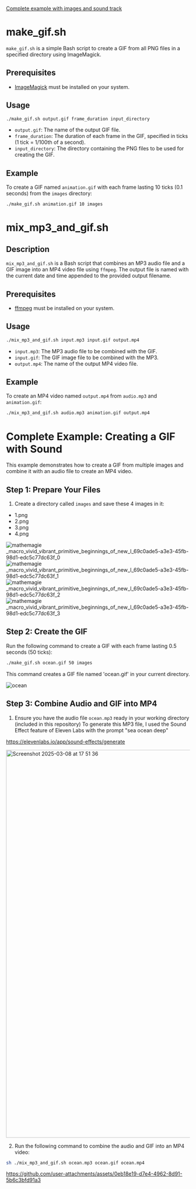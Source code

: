 [Complete example with images and sound track](#complete-example-creating-a-gif-with-sound)

# make_gif.sh

`make_gif.sh` is a simple Bash script to create a GIF from all PNG files in a specified directory using ImageMagick.

## Prerequisites

- [ImageMagick](https://imagemagick.org/index.php) must be installed on your system.

## Usage

```bash
./make_gif.sh output.gif frame_duration input_directory
```

- `output.gif`: The name of the output GIF file.
- `frame_duration`: The duration of each frame in the GIF, specified in ticks (1 tick = 1/100th of a second).
- `input_directory`: The directory containing the PNG files to be used for creating the GIF.

## Example

To create a GIF named `animation.gif` with each frame lasting 10 ticks (0.1 seconds) from the `images` directory:

```bash
./make_gif.sh animation.gif 10 images
```



# mix_mp3_and_gif.sh

## Description

`mix_mp3_and_gif.sh` is a Bash script that combines an MP3 audio file and a GIF image into an MP4 video file using `ffmpeg`. The output file is named with the current date and time appended to the provided output filename.

## Prerequisites

- [ffmpeg](https://ffmpeg.org/) must be installed on your system.

## Usage

```bash
./mix_mp3_and_gif.sh input.mp3 input.gif output.mp4
```

- `input.mp3`: The MP3 audio file to be combined with the GIF.
- `input.gif`: The GIF image file to be combined with the MP3.
- `output.mp4`: The name of the output MP4 video file.

## Example


To create an MP4 video named `output.mp4` from `audio.mp3` and `animation.gif`:

```bash
./mix_mp3_and_gif.sh audio.mp3 animation.gif output.mp4
```


# Complete Example: Creating a GIF with Sound

This example demonstrates how to create a GIF from multiple images and combine it with an audio file to create an MP4 video.

## Step 1: Prepare Your Files

1. Create a directory called `images` and save these 4 images in it:
- 1.png
- 2.png 
- 3.png
- 4.png

![mathemagie _macro_vivid_vibrant_primitive_beginnings_of_new_l_69c0ade5-a3e3-45fb-98d1-edc5c77dc63f_0](https://github.com/user-attachments/assets/68cc5886-8b19-4877-bae3-495eec800d7b)
![mathemagie _macro_vivid_vibrant_primitive_beginnings_of_new_l_69c0ade5-a3e3-45fb-98d1-edc5c77dc63f_1](https://github.com/user-attachments/assets/049d32a9-9fa7-44ad-ab67-84e83745a225)
![mathemagie _macro_vivid_vibrant_primitive_beginnings_of_new_l_69c0ade5-a3e3-45fb-98d1-edc5c77dc63f_2](https://github.com/user-attachments/assets/56208352-e416-4528-93f4-8b6189b613fd)
![mathemagie _macro_vivid_vibrant_primitive_beginnings_of_new_l_69c0ade5-a3e3-45fb-98d1-edc5c77dc63f_3](https://github.com/user-attachments/assets/bd9fab47-8b02-4681-b2e7-21553a0dc4ea)



## Step 2: Create the GIF

Run the following command to create a GIF with each frame lasting 0.5 seconds (50 ticks):

```bash
./make_gif.sh ocean.gif 50 images
```

This command creates a GIF file named 'ocean.gif' in your current directory.

![ocean](https://github.com/user-attachments/assets/e6f10abb-8062-43d8-ba83-c0772b70917b)


## Step 3: Combine Audio and GIF into MP4

1. Ensure you have the audio file `ocean.mp3` ready in your working directory (included in this repository)
To generate this MP3 file, I used the Sound Effect feature of Eleven Labs with the prompt "sea ocean deep"

https://elevenlabs.io/app/sound-effects/generate

<img width="1061" alt="Screenshot 2025-03-08 at 17 51 36" src="https://github.com/user-attachments/assets/33f90baa-a345-4ff3-a44d-97969a471c00" />


2. Run the following command to combine the audio and GIF into an MP4 video:

```bash
sh ./mix_mp3_and_gif.sh ocean.mp3 ocean.gif ocean.mp4
```

https://github.com/user-attachments/assets/0eb18e19-d7e4-4962-8d91-5b6c3bfd91a3
